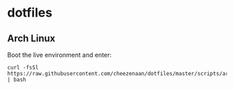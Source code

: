 # dotfiles

## Arch Linux

Boot the live environment and enter:

```
curl -fsSl https://raw.githubusercontent.com/cheezenaan/dotfiles/master/scripts/arch/bootstrap.sh | bash
```

